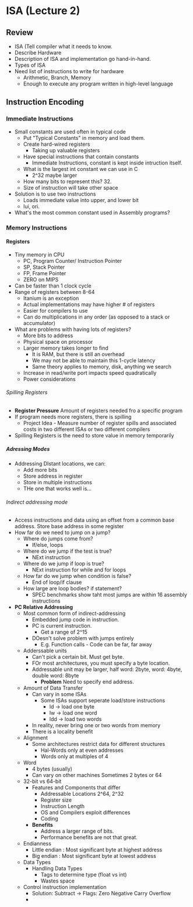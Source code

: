 # ISA (Lecture 2)

## Review
* ISA (Tell compiler what it needs to know.
* Describe Hardware
* Description of ISA and implementation go hand-in-hand.
* Types of ISA
* Need list of instructions to write for hardware
	* Arithmetic, Branch, Memory
	* Enough to execute any program written in high-level language

## Instruction Encoding

### Immediate Instructions
* Small constants are used often in typical code
	* Put "Typical Constants" in memory and load them.
	* Create hard-wired registers
		* Taking up valuable registers
	* Have special instructions that contain constants
		* Immediate Instructions, constant is kept inside intruction itself.
	* What is the largest int constant we can use in C
		* 2^32 maybe larger
	* How many bits to represent this? 32.
	* Size of instruction will take other space
* Solution is to use two instructions
	* Loads immediate value into upper, and lower bit
	* lui, ori.
* What's the most common constant used in Assembly programs?
	
### Memory Instructions
#### Registers
* Tiny memory in CPU
	* PC, Program Counter/ Instruction Pointer
	* SP, Stack Pointer
	* FP, Frame Pointer
	* ZERO on MIPS
* Can be faster than 1 clock cycle
* Range of registers between 8-64
	* Itanium is an exception
	* Actual implementations may have higher # of registers
	* Easier for compilers to use
	* Can do multiplications in any order (as opposed to a stack or accumulator)
* What are problems with having lots of registers?
	* More bits to address
	* Physical space on processor
	* Larger memory takes longer to find
		* It is RAM, but there is still an overhead
		* We may not be able to maintain this 1-cycle latency
		* Same theory applies to memory, disk, anything we search
	* Increase in read/write port impacts speed quadratically
	* Power considerations
###### Spilling Registers
* **Register Pressure** Amount of registers needed fro a specific program
* If program needs more registers, there is spilling
	* Project Idea - Measure number of register spills and associated costs in two different ISAs or two different compilers
* Spilling Registers is the need to store value in memory temporarily
##### Adressing Modes
* Addressing DIstant locations, we can:
	* Add more bits
	* Store address in register
	* Store in multiple instructions
	* THe one that works well is...
###### Indirect addressing mode
* Access instructions and data using an offset from a common base address. Store base address in some register
* How far do we need to jump on a jump?
	* Where do jumps come from?
		* If/else, loops
	* Where do we jump if the test is true?
		* NExt instruction
	* Where do we jump if loop is true?
		* NExt instruction for while and for loops
	* How far do we jump when condition is false?
		* End of loop/if clause
	* How large are loop bodies? if statement?
		* SPEC benchmarks show taht most jumps are within 16 assembly instructions
* **PC Relative Addressing**
	* Most common form of indirect-addressing
		* Embedded jump code in instruction. 
		* PC is current instruction.
			* Get a range of 2^15
		* DOesn't solve problem with jumps entirely
			* E.g. Function calls - Code can be far, far away
	* Adderssable units
		* Can't pick a certain bit. Must get byte.
		* FOr most architectures, you must specify a byte location.
		* Addressable unit may be larger, half word: 2byte, word: 4byte, double word: 8byte
			* **Problem** Need to specify end address.
	* Amount of Data Transfer
		* Can vary in some ISAs
			* Some ISAs support seperate load/store instructions
				* ld -> load one byte
				* lw -> load one word
				* ldd -> load two words
		* In reality, never bring one or two words from memory
		* There is a locality benefit
	* Alignment
		* Some architectures restrict data for different structures
			* Hal-Words only at even addresses
			* Words only at multiples of 4
	* Word
		* 4 bytes (usually)
		* Can vary on other machines Sometimes 2 bytes or 64
	* 32-bit vs 64-bit
		* Features and Components that differ
			* Addressable Locations 2^64, 2^32
			* Register size
			* Instruction Length
			* OS and Compilers exploit differences
			* Coding
		* **Benefits**
			* Address a larger range of bits.
			* Performance benefits are not that great.
	* Endianness
		* Little endian : Most significant byte at highest address
		* Big endian	: Most significant byte at lowest address
	* Data Types
		* Handling Data Types
			* Tags to determine type (float vs int)
			* Wastes space
	* Control instruction implementation
		* Solution: Subtract -> Flags: Zero Negative Carry Overflow
		*  